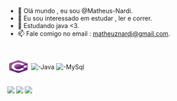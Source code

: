 - 👋 Olá mundo , eu sou @Matheus-Nardi.
- 👀 Eu sou interessado em estudar , ler e correr.
- 🌱 Estudando java <3.
- 📫 Fale comigo no email : matheuznardi@gmail.com.

##
<div style="display: inline_block"><br>
 <img align="center" alt="-Csharp" height="30" width="50" src="https://raw.githubusercontent.com/devicons/devicon/master/icons/csharp/csharp-original.svg">
  <img align="center" alt="-Java" height="30" width="50" src="https://cdn.jsdelivr.net/gh/devicons/devicon@latest/icons/java/java-original-wordmark.svg" />
   <img align="center" alt="-MySql" height="30" width="50" src="https://cdn.jsdelivr.net/gh/devicons/devicon@latest/icons/mysql/mysql-original-wordmark.svg" />
          
</div>

##
 <a href = "malito:matheuznardi@gmail.com"><img src="https://img.shields.io/badge/-Gmail-%23333?style=for-the-badge&logo=gmail&logoColor=white" target="_blank"></a>
 <a href="https://instagram.com/matheus_nardii" target="_blank"><img src="https://img.shields.io/badge/-Instagram-%23E4405F?style=for-the-badge&logo=instagram&logoColor=white" target="_blank"></a>
 <a href="https://www.linkedin.com/in/matheus-nardi-038169281" target="_blank"><img src="https://img.shields.io/badge/-LinkedIn-%230077B5?style=for-the-badge&logo=linkedin&logoColor=white" target="_blank"></a>


